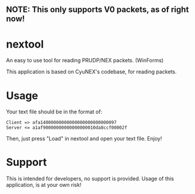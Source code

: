 ## NOTE: This only supports V0 packets, as of right now!
# nextool
An easy to use tool for reading PRUDP/NEX packets. (WinForms)

This application is based on CyuNEX's codebase, for reading packets.

# Usage
Your text file should be in the format of:
```
Client => afa14000000000000000000000000097
Server <= a1af90000000000000000010da8ccf00002f
```

Then, just press "Load" in nextool and open your text file. Enjoy!

# Support
This is intended for developers, no support is provided. Usage of this application, is at your own risk!
